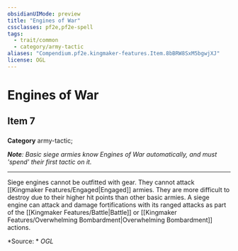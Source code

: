 ```yaml
---
obsidianUIMode: preview
title: "Engines of War"
cssclasses: pf2e,pf2e-spell
tags:
  - trait/common
  - category/army-tactic
aliases: "Compendium.pf2e.kingmaker-features.Item.8bBRW8SxM5bgwjXJ"
license: OGL
---
```

# Engines of War
## Item 7
### 

**Category** army-tactic; 




_**Note**: Basic siege armies know Engines of War automatically, and must 'spend' their first tactic on it._

* * *

Siege engines cannot be outfitted with gear. They cannot attack [[Kingmaker Features/Engaged|Engaged]] armies. They are more difficult to destroy due to their higher hit points than other basic armies. A siege engine can attack and damage fortifications with its ranged attacks as part of the [[Kingmaker Features/Battle|Battle]] or [[Kingmaker Features/Overwhelming Bombardment|Overwhelming Bombardment]] actions.

*Source: *
*OGL*